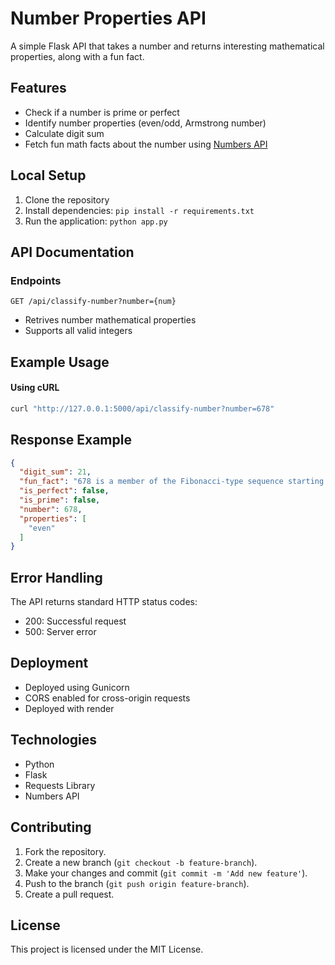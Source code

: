 # Number Properties API

A simple Flask API that takes a number and returns interesting mathematical properties, along with a fun fact.

## Features

- Check if a number is prime or perfect
- Identify number properties (even/odd, Armstrong number)
- Calculate digit sum
- Fetch fun math facts about the number using [Numbers API](http://numbersapi.com/#42)

## Local Setup 
1.  Clone the repository
2.  Install dependencies: `pip install -r requirements.txt`
3.  Run the application: `python app.py`

## API Documentation

### Endpoints
`GET /api/classify-number?number={num}`

-   Retrives number mathematical properties
-   Supports all valid integers

## Example Usage

#### Using cURL
```bash
curl "http://127.0.0.1:5000/api/classify-number?number=678"
```

## Response Example
```json
{
  "digit_sum": 21,
  "fun_fact": "678 is a member of the Fibonacci-type sequence starting with 1 and 7.",
  "is_perfect": false,
  "is_prime": false,
  "number": 678,
  "properties": [
    "even"
  ]
}
```

## Error Handling

The API returns standard HTTP status codes:
- 200: Successful request
- 500: Server error

## Deployment
-   Deployed using Gunicorn
-   CORS enabled for cross-origin requests
-   Deployed with render

## Technologies
-   Python
-   Flask
-   Requests Library
-   Numbers API

## Contributing

1.  Fork the repository.
2.  Create a new branch (`git checkout -b feature-branch`).
3.  Make your changes and commit (`git commit -m 'Add new feature'`).
4.  Push to the branch (`git push origin feature-branch`).
5.  Create a pull request.

## License

This project is licensed under the MIT License.